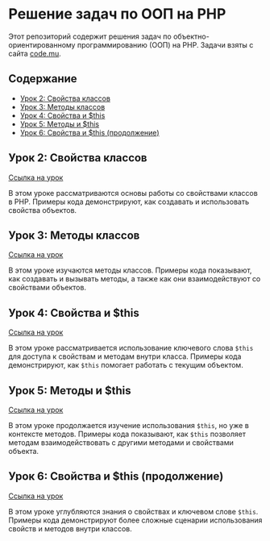 # Решение задач по ООП на PHP

Этот репозиторий содержит решения задач по объектно-ориентированному программированию (ООП) на PHP. Задачи взяты с сайта [code.mu](https://code.mu/ru/php/book/oop/).

## Содержание

- [Урок 2: Свойства классов](#урок-2-свойства-классов)
- [Урок 3: Методы классов](#урок-3-методы-классов)
- [Урок 4: Свойства и $this](#урок-4-свойства-и-this)
- [Урок 5: Методы и $this](#урок-5-методы-и-this)
- [Урок 6: Свойства и $this (продолжение)](#урок-6-свойства-и-this-продолжение)

## Урок 2: Свойства классов

[Ссылка на урок](https://code.mu/ru/php/book/oop/properties/)

В этом уроке рассматриваются основы работы со свойствами классов в PHP. Примеры кода демонстрируют, как создавать и использовать свойства объектов.

## Урок 3: Методы классов

[Ссылка на урок](https://code.mu/ru/php/book/oop/methods/)

В этом уроке изучаются методы классов. Примеры кода показывают, как создавать и вызывать методы, а также как они взаимодействуют со свойствами объектов.

## Урок 4: Свойства и $this

[Ссылка на урок](https://code.mu/ru/php/book/oop/properties-and-this/)

В этом уроке рассматривается использование ключевого слова `$this` для доступа к свойствам и методам внутри класса. Примеры кода демонстрируют, как `$this` помогает работать с текущим объектом.

## Урок 5: Методы и $this

[Ссылка на урок](https://code.mu/ru/php/book/oop/methods-and-this/)

В этом уроке продолжается изучение использования `$this`, но уже в контексте методов. Примеры кода показывают, как `$this` позволяет методам взаимодействовать с другими методами и свойствами объекта.

## Урок 6: Свойства и $this (продолжение)

[Ссылка на урок](https://code.mu/ru/php/book/oop/properties-and-this/)

В этом уроке углубляются знания о свойствах и ключевом слове `$this`. Примеры кода демонстрируют более сложные сценарии использования свойств и методов внутри классов.